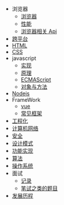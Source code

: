 - 浏览器
  - [浏览器](browser/browser)
  - [性能](browser/performance)
  - [浏览器相关 Api](browser/dom)
- [跨平台](crossplatform)
- [HTML](html)
- [CSS](css)
- javascript
  - [实现](javascript/implement)
  - [原理](javascript/principle)
  - [ECMAScript](javascript/es6)
  - [对象与方法](javascript/method)
- [Nodejs](nodejs/backend)
- FrameWork
  - [vue](framework/vue)
  - [常见框架](framework/framework)
- [工程化](integrate)
- [计算机网络](cn)
- [安全](security)
- [设计模式](designpattern)
- [功能实现](feature)
- [算法](algorithm)
- [操作系统](os)
- 面试
  - [记录](interview/index)
  - [笔试之类的题目](interview/write)
- [发展历程](test)

